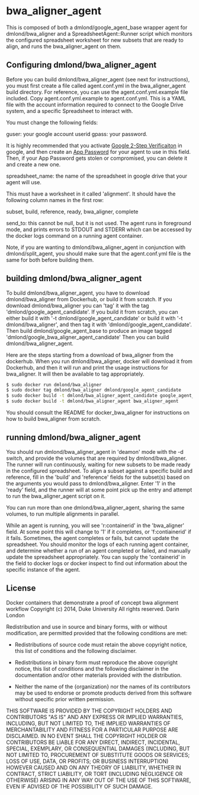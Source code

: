 bwa_aligner_agent
==================

This is composed of both a dmlond/google_agent_base wrapper agent for
dmlond/bwa_aligner and a SpreadsheetAgent::Runner
script which monitors the configured spreadsheet worksheet
for new subsets that are ready to align, and runs the bwa_aligner_agent
on them.

Configuring dmlond/bwa_aligner_agent
-

Before you can build dmlond/bwa_aligner_agent (see next for
instructions), you must first create a file called
agent.conf.yml in the bwa_aligner_agent build directory.
For reference, you can use the agent.conf.yml.example
file included. Copy agent.conf.yml.example to agent.conf.yml.
This is a YAML file with the account information
required to connect to the Google Drive system,
and a specific Spreadsheet to interact with.

You must change the following fields:

guser: your google account userid
gpass: your password.

It is highly recommended
that you activate [Google 2-Step Verificaiton](https://www.google.com/landing/2step/)
in google, and then create an [App Password](https://support.google.com/accounts/answer/185833?hl=en)
for your agent to use in this field.  Then, if your App Password gets stolen or compromised,
you can delete it and create a new one.

spreadsheet_name: the name of the spreadsheet in google drive that your agent will use.

This must have a worksheet in it called 'alignment'.   It should have the following column names in the first row:

subset, build, reference, ready, bwa_aligner, complete

send_to: this cannot be null, but it is not used.  The agent runs in foreground mode, and prints errors to
STDOUT and STDERR which can be accessed by the docker logs command on a running agent container.

Note, if you are wanting to dmlond/bwa_aligner_agent in conjunction with
dmlond/split_agent, you should make sure that the agent.conf.yml
file is the same for both before building them.

building dmlond/bwa_aligner_agent
-

To build dmlond/bwa_aligner_agent, you have to download dmlond/bwa_aligner from Dockerhub, or build it
from scratch.  If you download dmlond/bwa_aligner you can 'tag' it with the tag 'dmlond/google_agent_candidate'.
If you build it from scratch, you can either build it with '-t dmlond/google_agent_candidate'
or build it with '-t dmlond/bwa_aligner', and then tag it with 'dmlond/google_agent_candidate'.
Then build dmlond/google_agent_base to produce an image tagged 'dmlond/google_bwa_aligner_agent_candidate'
Then you can build dmlond/bwa_aligner_agent.

Here are the steps starting from a download of bwa_aligner from the dockerhub.  When you
run dmlond/bwa_aligner, docker will download it from Dockerhub, and then it will run and print
the usage instructions for bwa_aligner.  It will then be available to tag appropriately.

```bash
$ sudo docker run dmlond/bwa_aligner
$ sudo docker tag dmlond/bwa_aligner dmlond/google_agent_candidate
$ sudo docker build -t dmlond/bwa_aligner_agent_candidate google_agent_base
$ sudo docker build -t dmlond/bwa_aligner_agent bwa_aligner_agent
```

You should consult the README for docker_bwa_aligner for instructions on how
to build bwa_aligner from scratch.

running dmlond/bwa_aligner_agent
-

You should run dmlond/bwa_aligner_agent in 'deamon' mode with the -d switch,
and provide the volumes that are required by dmlond/bwa_aligner.  The
runner will run continuously, waiting for new subsets to be made ready in the
configured spreadsheet.  To align a subset against a specific build and reference,
fill in the 'build' and 'reference' fields for the subset(s) based on the arguments
you would pass to dmlond/bwa_aligner.  Enter '1' in the 'ready' field, and the runner will
at some point pick up the entry and attempt to run the bwa_aligner_agent script on it.

You can run more than one dmlond/bwa_aligner_agent, sharing the same volumes, to run multiple
alignments in parallel.

While an agent is running, you will see 'r:containerid' in the 'bwa_aligner' field.  At some
point this will change to '1' if it completes, or 'f:contiainerid' if it fails. Sometimes,
the agent completes or fails, but cannot update the spreadsheet.  You should monitor the
logs of each running agent container, and determine whether a run of an agent completed or
failed, and manually update the spreadsheet appropriately.  You can supply the 'containerid'
in the field to docker logs or docker inspect to find out information about the specific
instance of the agent.

License
-------
Docker containers that demonstrate a proof of concept bwa alignment workflow
Copyright (c) 2014, Duke University
All rights reserved. Darin London

Redistribution and use in source and binary forms, with or without
modification, are permitted provided that the following conditions are met:

* Redistributions of source code must retain the above copyright notice, this
  list of conditions and the following disclaimer.

* Redistributions in binary form must reproduce the above copyright notice,
  this list of conditions and the following disclaimer in the documentation
  and/or other materials provided with the distribution.

* Neither the name of the {organization} nor the names of its
  contributors may be used to endorse or promote products derived from
  this software without specific prior written permission.

THIS SOFTWARE IS PROVIDED BY THE COPYRIGHT HOLDERS AND CONTRIBUTORS "AS IS"
AND ANY EXPRESS OR IMPLIED WARRANTIES, INCLUDING, BUT NOT LIMITED TO, THE
IMPLIED WARRANTIES OF MERCHANTABILITY AND FITNESS FOR A PARTICULAR PURPOSE ARE
DISCLAIMED. IN NO EVENT SHALL THE COPYRIGHT HOLDER OR CONTRIBUTORS BE LIABLE
FOR ANY DIRECT, INDIRECT, INCIDENTAL, SPECIAL, EXEMPLARY, OR CONSEQUENTIAL
DAMAGES (INCLUDING, BUT NOT LIMITED TO, PROCUREMENT OF SUBSTITUTE GOODS OR
SERVICES; LOSS OF USE, DATA, OR PROFITS; OR BUSINESS INTERRUPTION) HOWEVER
CAUSED AND ON ANY THEORY OF LIABILITY, WHETHER IN CONTRACT, STRICT LIABILITY,
OR TORT (INCLUDING NEGLIGENCE OR OTHERWISE) ARISING IN ANY WAY OUT OF THE USE
OF THIS SOFTWARE, EVEN IF ADVISED OF THE POSSIBILITY OF SUCH DAMAGE.

